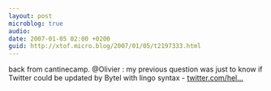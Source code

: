 ```yaml
---
layout: post
microblog: true
audio: 
date: 2007-01-05 02:00 +0200
guid: http://xtof.micro.blog/2007/01/05/t2197333.html
---
```

back from cantinecamp. @Olivier : my previous question was just to know if Twitter could be updated by Bytel with lingo syntax - [twitter.com/hel...](http://twitter.com/hel...)
